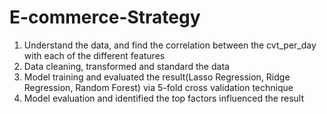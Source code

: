 # E-commerce-Strategy
1. Understand the data, and find the correlation between the cvt_per_day with each of the different features
2. Data cleaning, transformed and standard the data
3. Model training and evaluated the result(Lasso Regression, Ridge Regression, Random Forest) via 5-fold cross validation technique
4. Model evaluation and identified the top factors influenced the result
